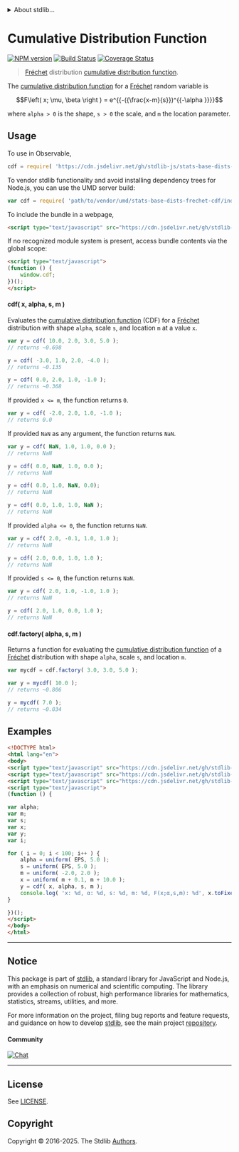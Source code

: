 <!--

@license Apache-2.0

Copyright (c) 2018 The Stdlib Authors.

Licensed under the Apache License, Version 2.0 (the "License");
you may not use this file except in compliance with the License.
You may obtain a copy of the License at

   http://www.apache.org/licenses/LICENSE-2.0

Unless required by applicable law or agreed to in writing, software
distributed under the License is distributed on an "AS IS" BASIS,
WITHOUT WARRANTIES OR CONDITIONS OF ANY KIND, either express or implied.
See the License for the specific language governing permissions and
limitations under the License.

-->


<details>
  <summary>
    About stdlib...
  </summary>
  <p>We believe in a future in which the web is a preferred environment for numerical computation. To help realize this future, we've built stdlib. stdlib is a standard library, with an emphasis on numerical and scientific computation, written in JavaScript (and C) for execution in browsers and in Node.js.</p>
  <p>The library is fully decomposable, being architected in such a way that you can swap out and mix and match APIs and functionality to cater to your exact preferences and use cases.</p>
  <p>When you use stdlib, you can be absolutely certain that you are using the most thorough, rigorous, well-written, studied, documented, tested, measured, and high-quality code out there.</p>
  <p>To join us in bringing numerical computing to the web, get started by checking us out on <a href="https://github.com/stdlib-js/stdlib">GitHub</a>, and please consider <a href="https://opencollective.com/stdlib">financially supporting stdlib</a>. We greatly appreciate your continued support!</p>
</details>

# Cumulative Distribution Function

[![NPM version][npm-image]][npm-url] [![Build Status][test-image]][test-url] [![Coverage Status][coverage-image]][coverage-url] <!-- [![dependencies][dependencies-image]][dependencies-url] -->

> [Fréchet][frechet-distribution] distribution [cumulative distribution function][cdf].

<section class="intro">

The [cumulative distribution function][cdf] for a [Fréchet][frechet-distribution] random variable is

<!-- <equation class="equation" label="eq:frechet_cdf" align="center" raw="F\left( x; \mu, \beta \right ) = e^{{-({\frac{x-m}{s}})^{{-\alpha }}}}" alt="Cumulative distribution function for a Fréchet distribution."> -->

```math
F\left( x; \mu, \beta \right ) = e^{{-({\frac{x-m}{s}})^{{-\alpha }}}}
```

<!-- <div class="equation" align="center" data-raw-text="F\left( x; \mu, \beta \right ) = e^{{-({\frac{x-m}{s}})^{{-\alpha }}}}" data-equation="eq:frechet_cdf">
    <img src="https://cdn.jsdelivr.net/gh/stdlib-js/stdlib@591cf9d5c3a0cd3c1ceec961e5c49d73a68374cb/lib/node_modules/@stdlib/stats/base/dists/frechet/cdf/docs/img/equation_frechet_cdf.svg" alt="Cumulative distribution function for a Fréchet distribution.">
    <br>
</div> -->

<!-- </equation> -->

where `alpha > 0` is the shape, `s > 0` the scale, and `m` the location parameter.

</section>

<!-- /.intro -->



<section class="usage">

## Usage

To use in Observable,

```javascript
cdf = require( 'https://cdn.jsdelivr.net/gh/stdlib-js/stats-base-dists-frechet-cdf@umd/browser.js' )
```

To vendor stdlib functionality and avoid installing dependency trees for Node.js, you can use the UMD server build:

```javascript
var cdf = require( 'path/to/vendor/umd/stats-base-dists-frechet-cdf/index.js' )
```

To include the bundle in a webpage,

```html
<script type="text/javascript" src="https://cdn.jsdelivr.net/gh/stdlib-js/stats-base-dists-frechet-cdf@umd/browser.js"></script>
```

If no recognized module system is present, access bundle contents via the global scope:

```html
<script type="text/javascript">
(function () {
    window.cdf;
})();
</script>
```

#### cdf( x, alpha, s, m )

Evaluates the [cumulative distribution function][cdf] (CDF) for a [Fréchet][frechet-distribution] distribution with shape `alpha`, scale `s`, and location `m` at a value `x`.

```javascript
var y = cdf( 10.0, 2.0, 3.0, 5.0 );
// returns ~0.698

y = cdf( -3.0, 1.0, 2.0, -4.0 );
// returns ~0.135

y = cdf( 0.0, 2.0, 1.0, -1.0 );
// returns ~0.368
```

If provided `x <= m`, the function returns `0`.

```javascript
var y = cdf( -2.0, 2.0, 1.0, -1.0 );
// returns 0.0
```

If provided `NaN` as any argument, the function returns `NaN`.

```javascript
var y = cdf( NaN, 1.0, 1.0, 0.0 );
// returns NaN

y = cdf( 0.0, NaN, 1.0, 0.0 );
// returns NaN

y = cdf( 0.0, 1.0, NaN, 0.0);
// returns NaN

y = cdf( 0.0, 1.0, 1.0, NaN );
// returns NaN
```

If provided `alpha <= 0`, the function returns `NaN`.

```javascript
var y = cdf( 2.0, -0.1, 1.0, 1.0 );
// returns NaN

y = cdf( 2.0, 0.0, 1.0, 1.0 );
// returns NaN
```

If provided `s <= 0`, the function returns `NaN`.

```javascript
var y = cdf( 2.0, 1.0, -1.0, 1.0 );
// returns NaN

y = cdf( 2.0, 1.0, 0.0, 1.0 );
// returns NaN
```

#### cdf.factory( alpha, s, m )

Returns a function for evaluating the [cumulative distribution function][cdf] of a [Fréchet][frechet-distribution] distribution with shape `alpha`, scale `s`, and location `m`.

```javascript
var mycdf = cdf.factory( 3.0, 3.0, 5.0 );

var y = mycdf( 10.0 );
// returns ~0.806

y = mycdf( 7.0 );
// returns ~0.034
```

</section>

<!-- /.usage -->

<section class="examples">

## Examples

<!-- eslint no-undef: "error" -->

```html
<!DOCTYPE html>
<html lang="en">
<body>
<script type="text/javascript" src="https://cdn.jsdelivr.net/gh/stdlib-js/random-base-uniform@umd/browser.js"></script>
<script type="text/javascript" src="https://cdn.jsdelivr.net/gh/stdlib-js/constants-float64-eps@umd/browser.js"></script>
<script type="text/javascript" src="https://cdn.jsdelivr.net/gh/stdlib-js/stats-base-dists-frechet-cdf@umd/browser.js"></script>
<script type="text/javascript">
(function () {

var alpha;
var m;
var s;
var x;
var y;
var i;

for ( i = 0; i < 100; i++ ) {
    alpha = uniform( EPS, 5.0 );
    s = uniform( EPS, 5.0 );
    m = uniform( -2.0, 2.0 );
    x = uniform( m + 0.1, m + 10.0 );
    y = cdf( x, alpha, s, m );
    console.log( 'x: %d, α: %d, s: %d, m: %d, F(x;α,s,m): %d', x.toFixed( 4 ), alpha.toFixed( 4 ), s.toFixed( 4 ), m.toFixed( 4 ), y.toFixed( 4 ) );
}

})();
</script>
</body>
</html>
```

</section>

<!-- /.examples -->

<!-- Section to include cited references. If references are included, add a horizontal rule *before* the section. Make sure to keep an empty line after the `section` element and another before the `/section` close. -->

<!-- C interface documentation. -->



<!-- Section for related `stdlib` packages. Do not manually edit this section, as it is automatically populated. -->

<section class="related">

</section>

<!-- /.related -->

<!-- Section for all links. Make sure to keep an empty line after the `section` element and another before the `/section` close. -->


<section class="main-repo" >

* * *

## Notice

This package is part of [stdlib][stdlib], a standard library for JavaScript and Node.js, with an emphasis on numerical and scientific computing. The library provides a collection of robust, high performance libraries for mathematics, statistics, streams, utilities, and more.

For more information on the project, filing bug reports and feature requests, and guidance on how to develop [stdlib][stdlib], see the main project [repository][stdlib].

#### Community

[![Chat][chat-image]][chat-url]

---

## License

See [LICENSE][stdlib-license].


## Copyright

Copyright &copy; 2016-2025. The Stdlib [Authors][stdlib-authors].

</section>

<!-- /.stdlib -->

<!-- Section for all links. Make sure to keep an empty line after the `section` element and another before the `/section` close. -->

<section class="links">

[npm-image]: http://img.shields.io/npm/v/@stdlib/stats-base-dists-frechet-cdf.svg
[npm-url]: https://npmjs.org/package/@stdlib/stats-base-dists-frechet-cdf

[test-image]: https://github.com/stdlib-js/stats-base-dists-frechet-cdf/actions/workflows/test.yml/badge.svg?branch=main
[test-url]: https://github.com/stdlib-js/stats-base-dists-frechet-cdf/actions/workflows/test.yml?query=branch:main

[coverage-image]: https://img.shields.io/codecov/c/github/stdlib-js/stats-base-dists-frechet-cdf/main.svg
[coverage-url]: https://codecov.io/github/stdlib-js/stats-base-dists-frechet-cdf?branch=main

<!--

[dependencies-image]: https://img.shields.io/david/stdlib-js/stats-base-dists-frechet-cdf.svg
[dependencies-url]: https://david-dm.org/stdlib-js/stats-base-dists-frechet-cdf/main

-->

[chat-image]: https://img.shields.io/gitter/room/stdlib-js/stdlib.svg
[chat-url]: https://app.gitter.im/#/room/#stdlib-js_stdlib:gitter.im

[stdlib]: https://github.com/stdlib-js/stdlib

[stdlib-authors]: https://github.com/stdlib-js/stdlib/graphs/contributors

[umd]: https://github.com/umdjs/umd
[es-module]: https://developer.mozilla.org/en-US/docs/Web/JavaScript/Guide/Modules

[deno-url]: https://github.com/stdlib-js/stats-base-dists-frechet-cdf/tree/deno
[deno-readme]: https://github.com/stdlib-js/stats-base-dists-frechet-cdf/blob/deno/README.md
[umd-url]: https://github.com/stdlib-js/stats-base-dists-frechet-cdf/tree/umd
[umd-readme]: https://github.com/stdlib-js/stats-base-dists-frechet-cdf/blob/umd/README.md
[esm-url]: https://github.com/stdlib-js/stats-base-dists-frechet-cdf/tree/esm
[esm-readme]: https://github.com/stdlib-js/stats-base-dists-frechet-cdf/blob/esm/README.md
[branches-url]: https://github.com/stdlib-js/stats-base-dists-frechet-cdf/blob/main/branches.md

[stdlib-license]: https://raw.githubusercontent.com/stdlib-js/stats-base-dists-frechet-cdf/main/LICENSE

[frechet-distribution]: https://en.wikipedia.org/wiki/Fr%C3%A9chet_distribution

[cdf]: https://en.wikipedia.org/wiki/Cumulative_distribution_function

</section>

<!-- /.links -->
